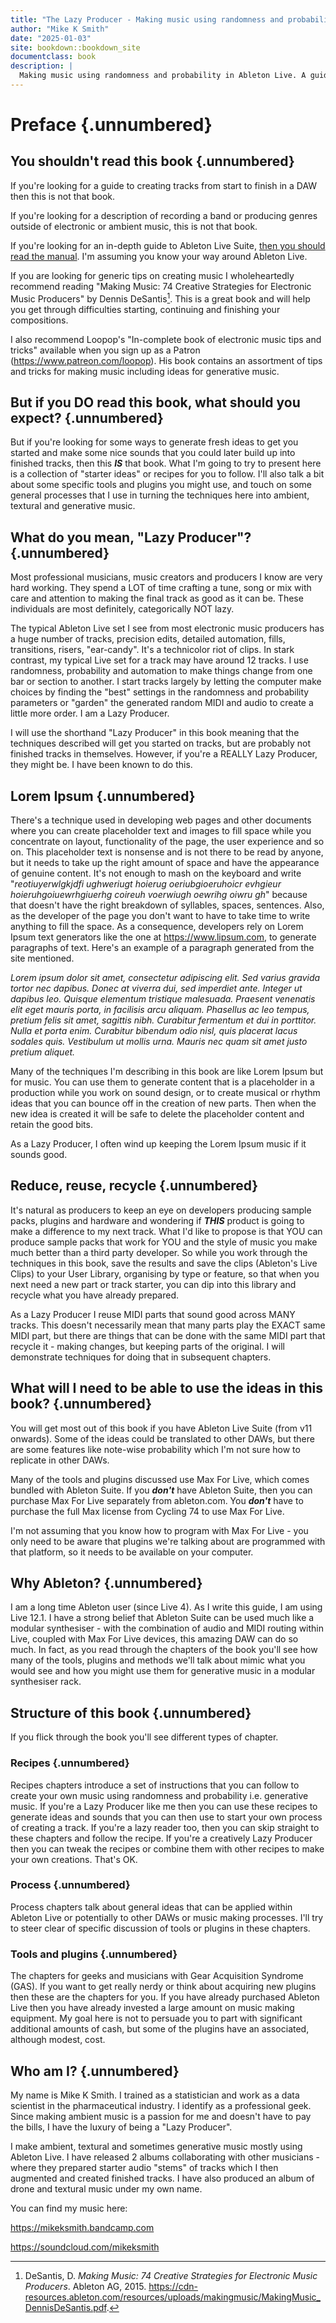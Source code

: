 ```yaml
---
title: "The Lazy Producer - Making music using randomness and probability in Ableton Live"
author: "Mike K Smith"
date: "2025-01-03"
site: bookdown::bookdown_site
documentclass: book
description: |
  Making music using randomness and probability in Ableton Live. A guide to creating generative music. With recipes.
---
```


# Preface {.unnumbered}

## You shouldn't read this book {.unnumbered}

If you're looking for a guide to creating tracks from start to finish in a DAW
then this is not that book.

If you're looking for a description of recording a band or producing genres
outside of electronic or ambient music, this is not that book.

If you're looking for an in-depth guide to Ableton Live Suite, [then you should
read the manual](https://www.ableton.com/en/manual/welcome-to-live/). I'm
assuming you know your way around Ableton Live.

If you are looking for generic tips on creating music I wholeheartedly recommend
reading "Making Music: 74 Creative Strategies for Electronic Music Producers" by
Dennis DeSantis[^index-1]. This is a great book and will help you get through
difficulties starting, continuing and finishing your compositions.

[^index-1]: DeSantis, D. *Making Music: 74 Creative Strategies for Electronic
Music Producers*. Ableton AG,
2015. <https://cdn-resources.ableton.com/resources/uploads/makingmusic/MakingMusic_DennisDeSantis.pdf>.

I also recommend Loopop's "In-complete book of electronic music tips and tricks"
available when you sign up as a Patron (<https://www.patreon.com/loopop>). His
book contains an assortment of tips and tricks for making music including ideas
for generative music.

## But if you DO read this book, what should you expect? {.unnumbered}

But if you're looking for some ways to generate fresh ideas to get you started
and make some nice sounds that you could later build up into finished tracks,
then this ***IS*** that book. What I'm going to try to present here is a
collection of "starter ideas" or recipes for you to follow. I'll also talk a bit
about some specific tools and plugins you might use, and touch on some general
processes that I use in turning the techniques here into ambient, textural and
generative music.

## What do you mean, "Lazy Producer"? {.unnumbered}

Most professional musicians, music creators and producers I know are very hard
working. They spend a LOT of time crafting a tune, song or mix with care and
attention to making the final track as good as it can be. These individuals are
most definitely, categorically NOT lazy.

The typical Ableton Live set I see from most electronic music producers has a
huge number of tracks, precision edits, detailed automation, fills, transitions,
risers, "ear-candy". It's a technicolor riot of clips. In stark contrast, my
typical Live set for a track may have around 12 tracks. I use randomness,
probability and automation to make things change from one bar or section to
another. I start tracks largely by letting the computer make choices by finding
the "best" settings in the randomness and probability parameters or "garden" the
generated random MIDI and audio to create a little more order. I am a Lazy
Producer.

I will use the shorthand "Lazy Producer" in this book meaning that the
techniques described will get you started on tracks, but are probably not
finished tracks in themselves. However, if you're a REALLY Lazy Producer, they
might be. I have been known to do this.

## Lorem Ipsum {.unnumbered}

There's a technique used in developing web pages and other documents where you
can create placeholder text and images to fill space while you concentrate on
layout, functionality of the page, the user experience and so on. This
placeholder text is nonsense and is not there to be read by anyone, but it needs
to take up the right amount of space and have the appearance of genuine content.
It's not enough to mash on the keyboard and write "*reotiuyerwlgkjdfi ughweriugt
hoierug oeriubgioeruhoicr evhgieur hoieruhgoiuewrhgiuerhg coireuh voerwiugh
oewrihg oiwru gh*" because that doesn't have the right breakdown of syllables,
spaces, sentences. Also, as the developer of the page you don't want to have to
take time to write anything to fill the space. As a consequence, developers rely
on Lorem Ipsum text generators like the one at <https://www.lipsum.com>, to
generate paragraphs of text. Here's an example of a paragraph generated from the
site mentioned.

*Lorem ipsum dolor sit amet, consectetur adipiscing elit. Sed varius gravida tortor nec dapibus. Donec at viverra dui, sed imperdiet ante. Integer ut dapibus leo. Quisque elementum tristique malesuada. Praesent venenatis elit eget mauris porta, in facilisis arcu aliquam. Phasellus ac leo tempus, pretium felis sit amet, sagittis nibh. Curabitur fermentum et dui in porttitor. Nulla et porta enim. Curabitur bibendum odio nisl, quis placerat lacus sodales quis. Vestibulum ut mollis urna. Mauris nec quam sit amet justo pretium aliquet.*

Many of the techniques I'm describing in this book are like Lorem Ipsum but for
music. You can use them to generate content that is a placeholder in a
production while you work on sound design, or to create musical or rhythm ideas
that you can bounce off in the creation of new parts. Then when the new idea is
created it will be safe to delete the placeholder content and retain the good
bits.

As a Lazy Producer, I often wind up keeping the Lorem Ipsum music if it sounds good.

## Reduce, reuse, recycle {.unnumbered}

It's natural as producers to keep an eye on developers producing sample packs,
plugins and hardware and wondering if ***THIS*** product is going to make a
difference to my next track. What I'd like to propose is that YOU can produce
sample packs that work for YOU and the style of music you make much better than
a third party developer. So while you work through the techniques in this book,
save the results and save the clips (Ableton's Live Clips) to your User Library,
organising by type or feature, so that when you next need a new part or track
starter, you can dip into this library and recycle what you have already
prepared.

As a Lazy Producer I reuse MIDI parts that sound good across MANY tracks. This
doesn't necessarily mean that many parts play the EXACT same MIDI part, but
there are things that can be done with the same MIDI part that recycle it -
making changes, but keeping parts of the original. I will demonstrate techniques
for doing that in subsequent chapters.

## What will I need to be able to use the ideas in this book? {.unnumbered}

You will get most out of this book if you have Ableton Live Suite (from v11
onwards). Some of the ideas could be translated to other DAWs, but there are
some features like note-wise probability which I'm not sure how to replicate in
other DAWs.

Many of the tools and plugins discussed use Max For Live, which comes bundled
with Ableton Suite. If you ***don't*** have Ableton Suite, then you can purchase
Max For Live separately from ableton.com. You ***don't*** have to purchase the
full Max license from Cycling 74 to use Max For Live.

I'm not assuming that you know how to program with Max For Live - you only need
to be aware that plugins we're talking about are programmed with that platform,
so it needs to be available on your computer.

## Why Ableton? {.unnumbered}

I am a long time Ableton user (since Live 4). As I write this guide, I am using
Live 12.1. I have a strong belief that Ableton Suite can be used much like a
modular synthesiser - with the combination of audio and MIDI routing within
Live, coupled with Max For Live devices, this amazing DAW can do so much. In
fact, as you read through the chapters of the book you'll see how many of the
tools, plugins and methods we'll talk about mimic what you would see and how you
might use them for generative music in a modular synthesiser rack.

## Structure of this book {.unnumbered}

If you flick through the book you'll see different types of chapter.

### Recipes {.unnumbered}

Recipes chapters introduce a set of instructions that you can follow to create
your own music using randomness and probability i.e. generative music. If you're
a Lazy Producer like me then you can use these recipes to generate ideas and
sounds that you can then use to start your own process of creating a track. If
you're a lazy reader too, then you can skip straight to these chapters and
follow the recipe. If you're a creatively Lazy Producer then you can tweak the
recipes or combine them with other recipes to make your own creations. That's
OK.

### Process {.unnumbered}

Process chapters talk about general ideas that can be applied within Ableton
Live or potentially to other DAWs or music making processes. I'll try to steer
clear of specific discussion of tools or plugins in these chapters.

### Tools and plugins {.unnumbered}

The chapters for geeks and musicians with Gear Acquisition Syndrome (GAS). If
you want to get really nerdy or think about acquiring new plugins then these are
the chapters for you. If you have already purchased Ableton Live then you have
already invested a large amount on music making equipment. My goal here is not
to persuade you to part with significant additional amounts of cash, but some of
the plugins have an associated, although modest, cost.

## Who am I? {.unnumbered}

My name is Mike K Smith. I trained as a statistician and work as a data
scientist in the pharmaceutical industry. I identify as a professional geek.
Since making ambient music is a passion for me and doesn't have to pay the
bills, I have the luxury of being a "Lazy Producer".

I make ambient, textural and sometimes generative music mostly using Ableton
Live. I have released 2 albums collaborating with other musicians - where they
prepared starter audio "stems" of tracks which I then augmented and created
finished tracks. I have also produced an album of drone and textural music under
my own name.

You can find my music here:

<https://mikeksmith.bandcamp.com>

<https://soundcloud.com/mikeksmith>
